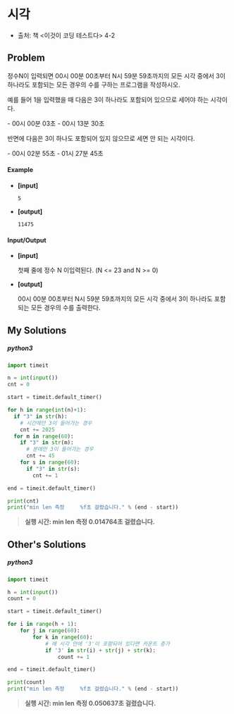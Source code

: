 # 시각

- 출처: 책 <이것이 코딩 테스트다> 4-2



## Problem

정수N이 입력되면 00시 00분 00초부터 N시 59분 59초까지의 모든 시각 중에서 3이 하나라도 포함되는 모든 경우의 수를
구하는 프로그램을 작성하시오.

예를 들어 1을 입력했을 때 다음은 3이 하나라도 포함되어 있으므로 세어야 하는 시각이다.

\- 00시 00분 03초
\- 00시 13분 30초

반면에 다음은 3이 하나도 포함되어 있지 않으므로 세면 안 되는 시각이다.

\- 00시 02분 55초
\- 01시 27분 45초



#### 	Example

- **[input]**

  ```
  5
  ```

- **[output]**

  ```
  11475
  ```



#### 	Input/Output

- **[input]**

  첫째 줄에 정수 N 이입력된다. (N <= 23 and N >= 0)

- **[output]**

  00시 00분 00초부터 N시 59분 59초까지의 모든 시각 중에서 3이 하나라도 포함되는 모든 경우의 수를 출력한다.
  
  

## My Solutions

##### python3

```python
import timeit

n = int(input())
cnt = 0

start = timeit.default_timer()

for h in range(int(n)+1):
  if "3" in str(h):
    # 시간에만 3이 들어가는 경우
    cnt += 2025
  for m in range(60):
    if "3" in str(m):
      # 분에만 3이 들어가는 경우
      cnt += 45
    for s in range(60):
      if "3" in str(s):
        cnt += 1

end = timeit.default_timer()

print(cnt)
print("min len 측정     %f초 걸렸습니다." % (end - start))
```

>  **실행 시간: min len 측정     0.014764초 걸렸습니다.**



## Other's Solutions

##### python3

```python
import timeit

h = int(input())
count = 0

start = timeit.default_timer()

for i in range(h + 1):
    for j in range(60):
        for k in range(60):
            # 매 시각 안에 '3'이 포함되어 있다면 카운트 증가
            if '3' in str(i) + str(j) + str(k):
                count += 1

end = timeit.default_timer()

print(count)
print("min len 측정     %f초 걸렸습니다." % (end - start))
```

>  **실행 시간: min len 측정     0.050637초 걸렸습니다.**

